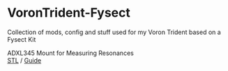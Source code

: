 # VoronTrident-Fysect
Collection of mods, config and stuff used for my Voron Trident based on a Fysect Kit



ADXL345 Mount for Measuring Resonances  
[STL](https://cults3d.com/en/3d-model/tool/adxl345-mount-voron-2-4) / [Guide](https://www.klipper3d.org/Measuring_Resonances.html) 
